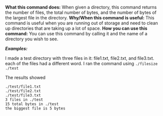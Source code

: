 **What this command does:**
 When given a directory, this command returns the number of files, the total number of bytes, and the number of bytes of the largest file in the directory.
**Why/When this command is useful:**
 This command is useful when you are running out of storage and need to clean up directories that are taking up a lot of space.
**How you can use this command:**
 You can use this command by calling it and the name of a directory you wish to see.

***Examples:***

I made a test directory with three files in it: file1.txt, file2.txt, and file3.txt. each of the files had a different word.
I ran the command using `./filesize ./test`

The results showed
```
./test/file1.txt
./test/file2.txt
./test/file3.txt
3 files in ./test
15 total bytes in ./test
the biggest file is 5 bytes
```

